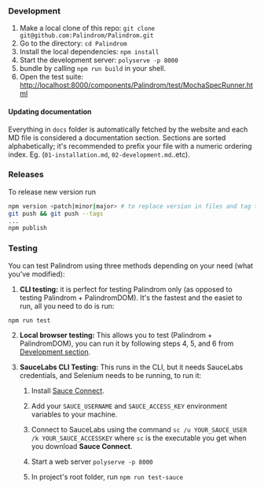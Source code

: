 ### Development

1. Make a local clone of this repo: `git clone git@github.com:Palindrom/Palindrom.git`
2. Go to the directory: `cd Palindrom`
3. Install the local dependencies: `npm install`
4. Start the development server: `polyserve -p 8000`
5. bundle by calling `npm run build` in your shell.
6. Open the test suite: [http://localhost:8000/components/Palindrom/test/MochaSpecRunner.html](http://localhost:8000/components/Palindrom/test/MochaSpecRunner.html)

#### Updating documentation

Everything in `docs` folder is automatically fetched by the website and each MD file is considered a documentation section. Sections are sorted alphabetically; it's recommended to prefix your file with a numeric ordering index. Eg. (`01-installation.md`, `02-development.md`..etc).

### Releases

To release new version run

```sh
npm version <patch|minor|major> # to replace version in files and tag the repo
git push && git push --tags
...
npm publish

```

### Testing

You can test Palindrom using three methods depending on your need (what you've modified):

1. **CLI testing:** it is perfect for testing Palindrom only (as opposed to testing Palindrom + PalindromDOM). It's the fastest and the easiet to run, all you need to do is run:

```sh
npm run test
```

2. **Local browser testing:** This allows you to test (Palindrom + PalindromDOM), you can run it by following steps 4, 5, and 6 from [Development section](#Development).

3. **SauceLabs CLI Testing:** This runs in the CLI, but it needs SauceLabs credentials, and Selenium needs to be running, to run it:

    1. Install [Sauce Connect](https://wiki.saucelabs.com/display/DOCS/Sauce+Connect+Proxy).

    2. Add your `SAUCE_USERNAME` and `SAUCE_ACCESS_KEY` environment variables to your machine.

    3. Connect to SauceLabs using the command
     `sc /u YOUR_SAUCE_USER /k YOUR_SAUCE_ACCESSKEY` where `sc` is the executable you get when you download **Sauce Connect**.

    4. Start a web server `polyserve -p 8000`

    5. In project's root folder, run `npm run test-sauce`
